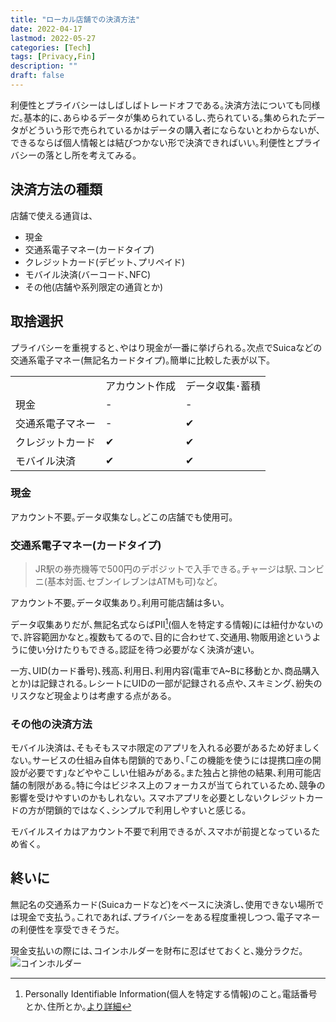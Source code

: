 ```yaml
---
title: "ローカル店舗での決済方法"
date: 2022-04-17
lastmod: 2022-05-27
categories: [Tech]
tags: [Privacy,Fin]
description: ""
draft: false
---
```


利便性とプライバシーはしばしばトレードオフである｡決済方法についても同様だ｡基本的に､あらゆるデータが集められているし､売られている｡集められたデータがどういう形で売られているかはデータの購入者にならないとわからないが､できるならば個人情報とは結びつかない形で決済できればいい｡利便性とプライバシーの落とし所を考えてみる｡

## 決済方法の種類

店舗で使える通貨は､

- 現金
- 交通系電子マネー(カードタイプ)
- クレジットカード(デビット､プリペイド)
- モバイル決済(バーコード､NFC)
- その他(店舗や系列限定の通貨とか)

## 取捨選択

プライバシーを重視すると､やはり現金が一番に挙げられる｡次点でSuicaなどの交通系電子マネー(無記名カードタイプ)｡簡単に比較した表が以下｡

|     |     |     |
| --- | --- | --- |
|     | アカウント作成 | データ収集･蓄積 |
| 現金  | -   | -   |
| 交通系電子マネー | -   | ✔   |
| クレジットカード | ✔   | ✔   |
| モバイル決済 | ✔   | ✔   |


### 現金

アカウント不要｡データ収集なし｡どこの店舗でも使用可｡

### 交通系電子マネー(カードタイプ)

> JR駅の券売機等で500円のデポジットで入手できる｡チャージは駅､コンビニ(基本対面､セブンイレブンはATMも可)など｡

アカウント不要｡データ収集あり｡利用可能店舗は多い｡

データ収集ありだが､無記名式ならばPII[^1](個人を特定する情報)には紐付かないので､許容範囲かなと｡複数もてるので､目的に合わせて､交通用､物販用途というように使い分けたりもできる｡認証を待つ必要がなく決済が速い｡

一方､UID(カード番号)､残高､利用日､利用内容(電車でA~Bに移動とか､商品購入とか)は記録される｡レシートにUIDの一部が記録される点や､スキミング､紛失のリスクなど現金よりは考慮する点がある｡

### その他の決済方法

モバイル決済は､そもそもスマホ限定のアプリを入れる必要があるため好ましくない｡サービスの仕組み自体も閉鎖的であり､｢この機能を使うには提携口座の開設が必要です｣などややこしい仕組みがある｡また独占と排他の結果､利用可能店舗の制限がある｡特に今はビジネス上のフォーカスが当てられているため､競争の影響を受けやすいのかもしれない｡
スマホアプリを必要としないクレジットカードの方が閉鎖的ではなく､シンプルで利用しやすいと感じる｡

モバイルスイカはアカウント不要で利用できるが､スマホが前提となっているため省く｡

## 終いに

無記名の交通系カード(Suicaカードなど)をベースに決済し､使用できない場所では現金で支払う｡これであれば､プライバシーをある程度重視しつつ､電子マネーの利便性を享受できそうだ｡

現金支払いの際には､コインホルダーを財布に忍ばせておくと､幾分ラクだ｡![コインホルダー](/img/coin-holder.jpg)

[^1]: Personally Identifiable Information(個人を特定する情報)のこと｡電話番号とか､住所とか｡[より詳細](https://protonmail.com/blog/personal-data/)
